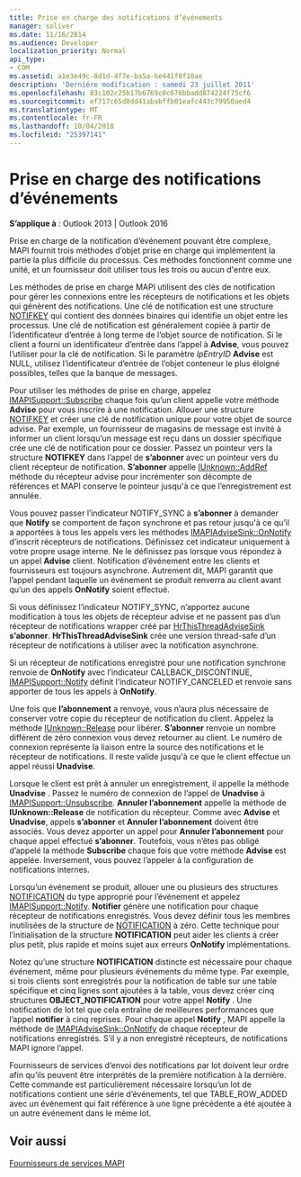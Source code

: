 ```yaml
---
title: Prise en charge des notifications d’événements
manager: soliver
ms.date: 11/16/2014
ms.audience: Developer
localization_priority: Normal
api_type:
- COM
ms.assetid: a1e3e49c-8d1d-4f7e-ba5a-be441f0f10ae
description: 'Derniére modification : samedi 23 juillet 2011'
ms.openlocfilehash: 83c102c25b17b6769c0c676bbadd874224f75cf6
ms.sourcegitcommit: ef717c65d8dd41ababffb01eafc443c79950aed4
ms.translationtype: MT
ms.contentlocale: fr-FR
ms.lasthandoff: 10/04/2018
ms.locfileid: "25397141"
---
```

# <a name="supporting-event-notification"></a>Prise en charge des notifications d’événements

  
  
**S’applique à** : Outlook 2013 | Outlook 2016 
  
Prise en charge de la notification d’événement pouvant être complexe, MAPI fournit trois méthodes d’objet prise en charge qui implémentent la partie la plus difficile du processus. Ces méthodes fonctionnent comme une unité, et un fournisseur doit utiliser tous les trois ou aucun d'entre eux.
  
Les méthodes de prise en charge MAPI utilisent des clés de notification pour gérer les connexions entre les récepteurs de notifications et les objets qui génèrent des notifications. Une clé de notification est une structure [NOTIFKEY](notifkey.md) qui contient des données binaires qui identifie un objet entre les processus. Une clé de notification est généralement copiée à partir de l’identificateur d’entrée à long terme de l’objet source de notification. Si le client a fourni un identificateur d’entrée dans l’appel à **Advise**, vous pouvez l’utiliser pour la clé de notification. Si le paramètre _lpEntryID_ **Advise** est NULL, utilisez l’identificateur d’entrée de l’objet conteneur le plus éloigné possibles, telles que la banque de messages. 
  
Pour utiliser les méthodes de prise en charge, appelez [IMAPISupport::Subscribe](imapisupport-subscribe.md) chaque fois qu’un client appelle votre méthode **Advise** pour vous inscrire à une notification. Allouer une structure [NOTIFKEY](notifkey.md) et créer une clé de notification unique pour votre objet de source advise. Par exemple, un fournisseur de magasins de message est invité à informer un client lorsqu’un message est reçu dans un dossier spécifique crée une clé de notification pour ce dossier. Passez un pointeur vers la structure **NOTIFKEY** dans l’appel de **s’abonner** avec un pointeur vers du client récepteur de notification. **S’abonner** appelle [IUnknown::AddRef](https://msdn.microsoft.com/library/b4316efd-73d4-4995-b898-8025a316ba63%28Office.15%29.aspx) méthode du récepteur advise pour incrémenter son décompte de références et MAPI conserve le pointeur jusqu'à ce que l’enregistrement est annulée. 
  
Vous pouvez passer l’indicateur NOTIFY_SYNC à **s’abonner** à demander que **Notify** se comportent de façon synchrone et pas retour jusqu'à ce qu’il a apportées à tous les appels vers les méthodes [IMAPIAdviseSink::OnNotify](imapiadvisesink-onnotify.md) d’inscrit récepteurs de notifications. Définissez cet indicateur uniquement à votre propre usage interne. Ne le définissez pas lorsque vous répondez à un appel **Advise** client. Notification d’événement entre les clients et fournisseurs est toujours asynchrone. Autrement dit, MAPI garantit que l’appel pendant laquelle un événement se produit renverra au client avant qu’un des appels **OnNotify** soient effectué. 
  
Si vous définissez l’indicateur NOTIFY_SYNC, n’apportez aucune modification à tous les objets de récepteur advise et ne passent pas d’un récepteur de notifications wrapper créé par [HrThisThreadAdviseSink](hrthisthreadadvisesink.md) **s’abonner**. **HrThisThreadAdviseSink** crée une version thread-safe d’un récepteur de notifications à utiliser avec la notification asynchrone. 
  
Si un récepteur de notifications enregistré pour une notification synchrone renvoie de **OnNotify** avec l’indicateur CALLBACK_DISCONTINUE, [IMAPISupport::Notify](imapisupport-notify.md) définit l’indicateur NOTIFY_CANCELED et renvoie sans apporter de tous les appels à **OnNotify**. 
  
Une fois que **l’abonnement** a renvoyé, vous n’aura plus nécessaire de conserver votre copie du récepteur de notification du client. Appelez la méthode [IUnknown::Release](https://msdn.microsoft.com/library/4b494c6f-f0ee-4c35-ae45-ed956f40dc7a%28Office.15%29.aspx) pour libérer. **S’abonner** renvoie un nombre différent de zéro connexion vous devez retourner au client. Le numéro de connexion représente la liaison entre la source des notifications et le récepteur de notifications. Il reste valide jusqu'à ce que le client effectue un appel réussi **Unadvise**. 
  
Lorsque le client est prêt à annuler un enregistrement, il appelle la méthode **Unadvise** . Passez le numéro de connexion de l’appel de **Unadvise** à [IMAPISupport::Unsubscribe](imapisupport-unsubscribe.md). **Annuler l’abonnement** appelle la méthode de **IUnknown::Release** de notification du récepteur. Comme avec **Advise** et **Unadvise**, appels **s’abonner** et **Annuler l’abonnement** doivent être associés. Vous devez apporter un appel pour **Annuler l’abonnement** pour chaque appel effectué **s’abonner**. Toutefois, vous n’êtes pas obligé d’appelé la méthode **Subscribe** chaque fois que votre méthode **Advise** est appelée. Inversement, vous pouvez l’appeler à la configuration de notifications internes. 
  
Lorsqu’un événement se produit, allouer une ou plusieurs des structures [NOTIFICATION](notification.md) du type approprié pour l’événement et appelez [IMAPISupport::Notify](imapisupport-notify.md). **Notifier** génère une notification pour chaque récepteur de notifications enregistrés. Vous devez définir tous les membres inutilisées de la structure de [NOTIFICATION](notification.md) à zéro. Cette technique pour l’initialisation de la structure **NOTIFICATION** peut aider les clients à créer plus petit, plus rapide et moins sujet aux erreurs **OnNotify** implémentations. 
  
Notez qu’une structure **NOTIFICATION** distincte est nécessaire pour chaque événement, même pour plusieurs événements du même type. Par exemple, si trois clients sont enregistrés pour la notification de table sur une table spécifique et cinq lignes sont ajoutées à la table, vous devez créer cinq structures **OBJECT_NOTIFICATION** pour votre appel **Notify** . Une notification de lot tel que cela entraîne de meilleures performances que l’appel **notifier** à cinq reprises. Pour chaque appel **Notify** , MAPI appelle la méthode de [IMAPIAdviseSink::OnNotify](imapiadvisesink-onnotify.md) de chaque récepteur de notifications enregistrés. S’il y a non enregistré récepteurs, de notifications MAPI ignore l’appel. 
  
Fournisseurs de services d’envoi des notifications par lot doivent leur ordre afin qu’ils peuvent être interprétés de la première notification à la dernière. Cette commande est particulièrement nécessaire lorsqu’un lot de notifications contient une série d’événements, tel que TABLE_ROW_ADDED avec un événement qui fait référence à une ligne précédente a été ajoutée à un autre événement dans le même lot.
  
## <a name="see-also"></a>Voir aussi



[Fournisseurs de services MAPI](mapi-service-providers.md)

